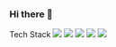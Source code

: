 ### Hi there 👋



Tech Stack
<img src="https://img.shields.io/badge/Unity-FFFFFF?style=flat&logo=Unity&logoColor=white"/>
<img src="https://img.shields.io/badge/Unreal Engine-0E1128?style=flat&logo=Unreal Engine&logoColor=white"/>
<img src="https://img.shields.io/badge/C-A8B9CC?style=flat&logo=C&logoColor=white"/>
<img src="https://img.shields.io/badge/C++-00599C?style=flat&logo=C++&logoColor=white"/>
<img src="https://img.shields.io/badge/C#-FFFFFF?style=flat&logo=C#&logoColor=white"/>

